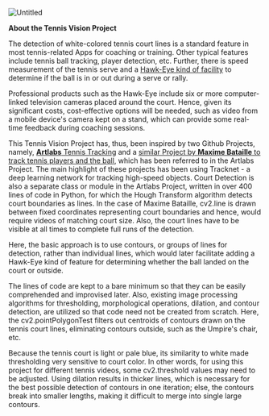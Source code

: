 ![Untitled](https://user-images.githubusercontent.com/43463668/200117490-3496c31f-96de-4f37-839f-24af3d1392b5.png)

**About the Tennis Vision Project**

The detection of white-colored tennis court lines is a standard feature in most tennis-related Apps for coaching or training. Other typical features include tennis ball tracking, player detection, etc. Further, there is speed measurement of the tennis serve and a [Hawk-Eye kind of facility](https://www.hawkeyeinnovations.com/track) to determine if the ball is in or out during a serve or rally.

Professional products such as the Hawk-Eye include six or more computer-linked television cameras placed around the court. Hence, given its significant costs, cost-effective options will be needed, such as video from a mobile device's camera kept on a stand, which can provide some real-time feedback during coaching sessions. 

This Tennis Vision Project has, thus, been inspired by two Github Projects, namely, [**Artlabs** Tennis Tracking](https://github.com/ArtLabss/tennis-tracking) and a [similar Project by **Maxime Bataille** to track tennis players and the ball](https://github.com/MaximeBataille/tennis_tracking), which has been referred to in the Artlabs Project. The main highlight of these projects has been using Tracknet - a deep learning network for tracking high-speed objects. Court Detection is also a separate class or module in the Artlabs Project, written in over 400 lines of code in Python, for which the Hough Transform algorithm detects court boundaries as lines.  In the case of Maxime Bataille, cv2.line is drawn between fixed coordinates representing court boundaries and hence, would require videos of matching court size. Also, the court lines have to be visible at all times to complete full runs of the detection.

Here, the basic approach is to use contours, or groups of lines for detection, rather than individual lines, which would later facilitate adding a Hawk-Eye kind of feature for determining whether the ball landed on the court or outside.

The lines of code are kept to a bare minimum so that they can be easily comprehended and improvised later. Also, existing image processing algorithms for thresholding, morphological operations, dilation, and contour detection, are utilized so that code need not be created from scratch. Here, the cv2.pointPolygonTest filters out centroids of contours drawn on the tennis court lines, eliminating contours outside, such as the Umpire's chair, etc. 

Because the tennis court is light or pale blue, its similarity to white made thresholding very sensitive to court color. In other words, for using this project for different tennis videos, some cv2.threshold values may need to be adjusted. Using dilation results in thicker lines, which is necessary for the best possible detection of contours in one iteration; else, the contours break into smaller lengths, making it difficult to merge into single large contours. 

